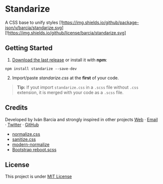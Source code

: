 # Standarize
A CSS base to unify styles
[!https://img.shields.io/github/package-json/v/barcia/standarize.svg]
[!https://img.shields.io/github/license/barcia/standarize.svg]


## Getting Started

1. [Download the last release](https://github.com/barcia/standarize/releases/latest) or install it with **npm**:
```shell
npm install standarize --save-dev
```
2. Import/paste *standarize.css* at the **first** of your code.

> **Tip:** If yout import `standarize.css` in a `.scss` file without `.css` extension, it is merged with your code as a `.scss` file.



## Credits
Developed by Iván Barcia and strongly inspired in other projects
[Web](https://barcia.gal) · [Email](mailto:ivan@barcia.gal) · [Twitter](http://www.twitter.com/bartzia) · [GitHub](http://www.github.com/barcia)

 * [normalize.css](https://github.com/necolas/normalize.css)
 * [sanitize.css](https://github.com/csstools/sanitize.css)
 * [modern-normalize](https://github.com/sindresorhus/modern-normalize)
 * [Bootstrap reboot.scss](https://github.com/twbs/bootstrap/blob/v4-dev/scss/_reboot.scss)


## License
This project is under [MIT License](https://github.com/barcia/bramework/blob/master/LICENSE)
